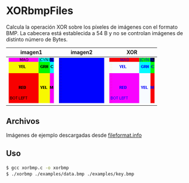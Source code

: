 # XORbmpFiles

Calcula la operación XOR sobre los píxeles de imágenes con el formato BMP. 
La cabecera está establecida a 54 B y no se controlan imágenes de distinto número de Bytes.

| imagen1  | imagen2 | XOR |
| ------------- | ------------- | ------------- |
| ![mensaje limpio](https://github.com/nyaboronn/XORbmpFiles/blob/master/examples/data.bmp?raw=true) | ![clave](https://github.com/nyaboronn/XORbmpFiles/blob/master/examples/key.bmp?raw=true) | ![mensaje limpio](https://github.com/nyaboronn/XORbmpFiles/blob/master/examples/encryptedData.bmp?raw=true) |

## Archivos

Imágenes de ejemplo descargadas desde [fileformat.info](https://www.fileformat.info/format/bmp/sample/index.htm)

## Uso

```sh
$ gcc xorbmp.c -o xorbmp
$ ./xorbmp ./examples/data.bmp ./examples/key.bmp
```
